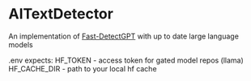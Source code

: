 # AITextDetector
An implementation of [Fast-DetectGPT](https://arxiv.org/abs/2310.05130) with up to date large language models


.env expects:
HF_TOKEN - access token for gated model repos (llama)
HF_CACHE_DIR - path to your local hf cache